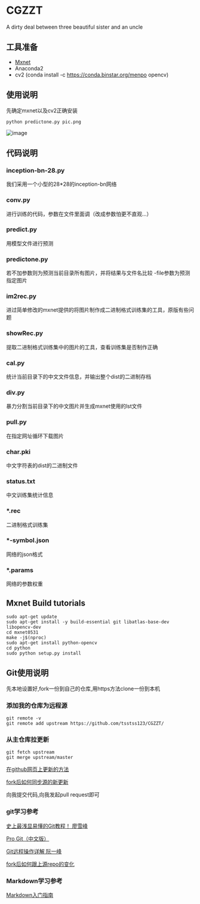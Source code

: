 # CGZZT
A dirty deal between three beautiful sister and an uncle

## 工具准备

- [Mxnet](https://github.com/dmlc/mxnet/releases)
- Anaconda2
- cv2 (conda install -c https://conda.binstar.org/menpo opencv)

## 使用说明

先确定mxnet以及cv2正确安装

```
python predictone.py pic.png
```

![image](https://github.com/tsstss123/CGZZT/raw/master/screenshot.png)

## 代码说明

### inception-bn-28.py

我们采用一个小型的28*28的inception-bn网络

### conv.py

进行训练的代码，参数在文件里面调（改成参数怕更不直观...）

### predict.py

用模型文件进行预测

### predictone.py

若不加参数则为预测当前目录所有图片，并将结果与文件名比较
-file参数为预测指定图片

### im2rec.py

进过简单修改的mxnet提供的将图片制作成二进制格式训练集的工具，原版有些问题

### showRec.py

提取二进制格式训练集中的图片的工具，查看训练集是否制作正确

### cal.py

统计当前目录下的中文文件信息，并输出整个dist的二进制存档

### div.py

暴力分割当前目录下的中文图片并生成mxnet使用的lst文件

### pull.py

在指定网址循环下载图片

### char.pki

中文字符表的dist的二进制文件

### status.txt

中文训练集统计信息

### *.rec

二进制格式训练集

### *-symbol.json

网络的json格式

### *.params

网络的参数权重

## Mxnet Build tutorials

```
sudo apt-get update
sudo apt-get install -y build-essential git libatlas-base-dev libopencv-dev
cd mxnet0531
make -j$(nproc)
sudo apt-get install python-opencv
cd python
sudo python setup.py install
```

## Git使用说明

先本地设置好,fork一份到自己的仓库,用https方法clone一份到本机

### 添加我的仓库为远程源

```
git remote -v
git remote add upstream https://github.com/tsstss123/CGZZT/
```

### 从主仓库拉更新

```
git fetch upstream
git merge upstream/master
```

[在github网页上更新的方法](https://www.zhihu.com/question/20393785/answer/30725725)

[fork后如何同步源的新更新](https://segmentfault.com/q/1010000002590371)

向我提交代码,向我发起pull request即可

### git学习参考

[史上最浅显易懂的Git教程！ 廖雪峰](http://www.liaoxuefeng.com/wiki/0013739516305929606dd18361248578c67b8067c8c017b000)

[Pro Git（中文版）](http://git.oschina.net/progit/)

[Git远程操作详解 阮一峰](http://www.ruanyifeng.com/blog/2014/06/git_remote.html)

[fork后如何跟上源repo的变化](https://segmentfault.com/q/1010000002590371)

### Markdown学习参考

[Markdown入门指南](http://www.jianshu.com/p/1e402922ee32)
